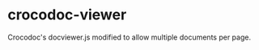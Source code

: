 crocodoc-viewer
===============

Crocodoc's docviewer.js modified to allow multiple documents per page.
